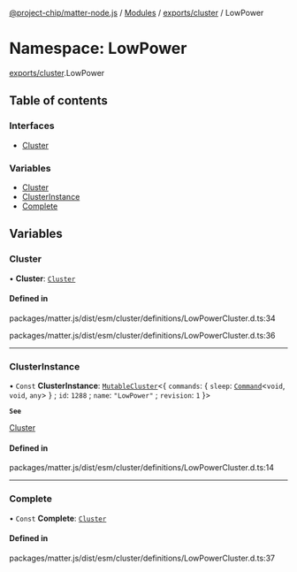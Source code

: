 [@project-chip/matter-node.js](../README.md) / [Modules](../modules.md) / [exports/cluster](exports_cluster.md) / LowPower

# Namespace: LowPower

[exports/cluster](exports_cluster.md).LowPower

## Table of contents

### Interfaces

- [Cluster](../interfaces/exports_cluster.LowPower.Cluster.md)

### Variables

- [Cluster](exports_cluster.LowPower.md#cluster)
- [ClusterInstance](exports_cluster.LowPower.md#clusterinstance)
- [Complete](exports_cluster.LowPower.md#complete)

## Variables

### Cluster

• **Cluster**: [`Cluster`](../interfaces/exports_cluster.LowPower.Cluster.md)

#### Defined in

packages/matter.js/dist/esm/cluster/definitions/LowPowerCluster.d.ts:34

packages/matter.js/dist/esm/cluster/definitions/LowPowerCluster.d.ts:36

___

### ClusterInstance

• `Const` **ClusterInstance**: [`MutableCluster`](../interfaces/exports_cluster.MutableCluster-1.md)\<\{ `commands`: \{ `sleep`: [`Command`](../interfaces/exports_cluster.Command.md)\<`void`, `void`, `any`\>  } ; `id`: ``1288`` ; `name`: ``"LowPower"`` ; `revision`: ``1``  }\>

**`See`**

[Cluster](exports_cluster.LowPower.md#cluster)

#### Defined in

packages/matter.js/dist/esm/cluster/definitions/LowPowerCluster.d.ts:14

___

### Complete

• `Const` **Complete**: [`Cluster`](../interfaces/exports_cluster.LowPower.Cluster.md)

#### Defined in

packages/matter.js/dist/esm/cluster/definitions/LowPowerCluster.d.ts:37
